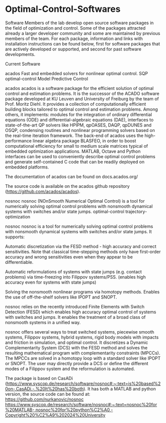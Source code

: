 # Optimal-Control-Softwares

Software
Members of the lab develop open source software packages in the field of optimization and control. Some of the packages attracted already a larger developer community and some are maintained by previous members of the team. For each package, information and links with installation instructions can be found below, first for software packages that are actively developed or supported, and second for past software developments.


Current Software

acados
Fast and embedded solvers for nonlinear optimal control.
SQP optimal-control Model Predictive Control

acados
acados is a software package for the efficient solution of optimal control and estimation problems. It is the successor of the ACADO software package developed at KU Leuven and University of Freiburg by the team of Prof. Moritz Diehl. It provides a collection of computationally efficient building blocks tailored to optimal control and estimation problems. Among others, it implements: modules for the integration of ordinary differential equations (ODE) and differential-algebraic equations (DAE), interfaces to state-of-the-art QP solvers like HPIPM, qpOASES, DAQP, qpDUNES and OSQP, condensing routines and nonlinear programming solvers based on the real-time iteration framework. The back-end of acados uses the high-performance linear algebra package BLASFEO, in order to boost computational efficiency for small to medium scale matrices typical of embedded optimization applications. MATLAB, Octave and Python interfaces can be used to conveniently describe optimal control problems and generate self-contained C code that can be readily deployed on embedded platforms.

The documentation of acados can be found on docs.acados.org/

The source code is available on the acados github repository (https://github.com/acados/acados).


nosnoc
nosnoc (NOnSmooth Numerical Optimal Control) is a tool for numerically solving optimal control problems with nonsmooth dynamical systems with switches and/or state jumps.
optimal-control trajectory-optimization

nosnoc
nosnoc is a tool for numerically solving optimal control problems with nonsmooth dynamical systems with switches and/or state jumps. It supports:

Automatic discretization via the FESD method - high accuracy and correct sensitivities. Note that classical time-stepping methods only have first-order accuracy and wrong sensitivities even when they appear to be differentiable.

Automatic reformulations of systems with state jumps (e.g. contact problems) via time-freezing into Filippov systems/PSS. (enables high accuracy even for systems with state jumps)

Solving the nonsmooth nonlinear programs via homotopy methods. Enables the use of off-the-shelf solvers like IPOPT and SNOPT.

nosnoc relies on the recently introduced Finite Elements with Switch Detection (FESD) which enables high accuracy optimal control of systems with switches and jumps. It enables the treatment of a broad class of nonsmooth systems in a unified way.

nosnoc offers several ways to treat switched systems, piecewise smooth systems, Filippov systems, hybrid systems, rigid body models with impacts and friction in simulation, and optimal control. It discretizes a Dynamic Complementarity System (DCS) with the FESD method and solves the resulting mathematical program with complementarity constraints (MPCCs). The MPCCs are solved in a homotopy loop with a standard solver like IPOPT or SNOPT. The user may directly provide a DCS or define the different modes of a Filippov system and the reformulation is automated.

The package is based on CasADi (https://www.syscop.de/research/software/nosnoc#:~:text=is%20based%20on-,CasADi,-.%20It%20has%20both). It has both a MATLAB and python version, the source code can be found at:
https://github.com/nurkanovic/nosnoc
https://www.syscop.de/research/software/nosnoc#:~:text=nosnoc%20for%20MATLAB-,nosnoc%20for%20python%C2%A0,-Copyright%20%C2%A9%202024%20University
